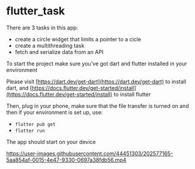 # flutter_task
There are 3 tasks in this app:
- create a circle widget that limits a pointer to a cicle
- create a multithreading task
- fetch and serialize data from an API

To start the project make sure you've got dart and flutter installed in your environment

Please visit [https://dart.dev/get-dart](https://dart.dev/get-dart) to install dart, and
[https://docs.flutter.dev/get-started/install](https://docs.flutter.dev/get-started/install) to install flutter

Then, plug in your phone, make sure that the file transfer is turned on and then if your environment is set up, use:
- `flutter pub get`
- `flutter run` 

The app should start on your device


https://user-images.githubusercontent.com/44451303/202577165-5aa854af-0015-4e47-9330-0697a38fdb56.mp4

